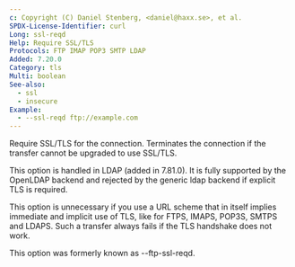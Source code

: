 ```yaml
---
c: Copyright (C) Daniel Stenberg, <daniel@haxx.se>, et al.
SPDX-License-Identifier: curl
Long: ssl-reqd
Help: Require SSL/TLS
Protocols: FTP IMAP POP3 SMTP LDAP
Added: 7.20.0
Category: tls
Multi: boolean
See-also:
  - ssl
  - insecure
Example:
  - --ssl-reqd ftp://example.com
---
```


Require SSL/TLS for the connection. Terminates the connection if the transfer
cannot be upgraded to use SSL/TLS.

This option is handled in LDAP (added in 7.81.0). It is fully supported by the
OpenLDAP backend and rejected by the generic ldap backend if explicit TLS is
required.

This option is unnecessary if you use a URL scheme that in itself implies
immediate and implicit use of TLS, like for FTPS, IMAPS, POP3S, SMTPS and
LDAPS. Such a transfer always fails if the TLS handshake does not work.

This option was formerly known as --ftp-ssl-reqd.
